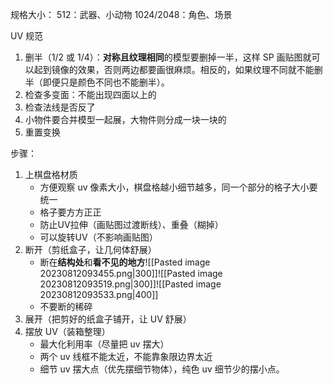 规格大小：
512：武器、小动物
1024/2048：角色、场景

UV 规范
1. 删半（1/2 或 1/4）：**对称且纹理相同**的模型要删掉一半，这样 SP 画贴图就可以起到镜像的效果，否则两边都要画很麻烦。相反的，如果纹理不同就不能删半（即便只是颜色不同也不能删半）。
2. 检查多变面：不能出现四面以上的
3. 检查法线是否反了
4. 小物件要合并模型一起展，大物件则分成一块一块的
5. 重置变换

步骤：
1. 上棋盘格材质
    - 方便观察 uv 像素大小，棋盘格越小细节越多，同一个部分的格子大小要统一
    - 格子要方方正正
    - 防止UV拉伸（画贴图过渡断线）、重叠（糊掉）
    - 可以旋转UV（不影响画贴图）
2. 断开（剪纸盒子，让几何体舒展）
    - 断在**结构处**和**看不见的地方**![[Pasted image 20230812093455.png|300]]![[Pasted image 20230812093519.png|300]]![[Pasted image 20230812093533.png|400]]
    - 不要断的稀碎
3. 展开（把剪好的纸盒子铺开，让 UV 舒展）
4. 摆放 UV（装箱整理）
    - 最大化利用率（尽量把 uv 摆大）
    - 两个 uv 线框不能太近，不能靠象限边界太近
    - 细节 uv 摆大点（优先摆细节物体），纯色 uv 细节少的摆小点。